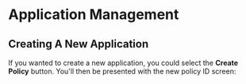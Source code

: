 # Application Management

## Creating A New Application

If you wanted to create a new application, you could select the **Create Policy** button. You'll then be presented with the new policy ID screen:


